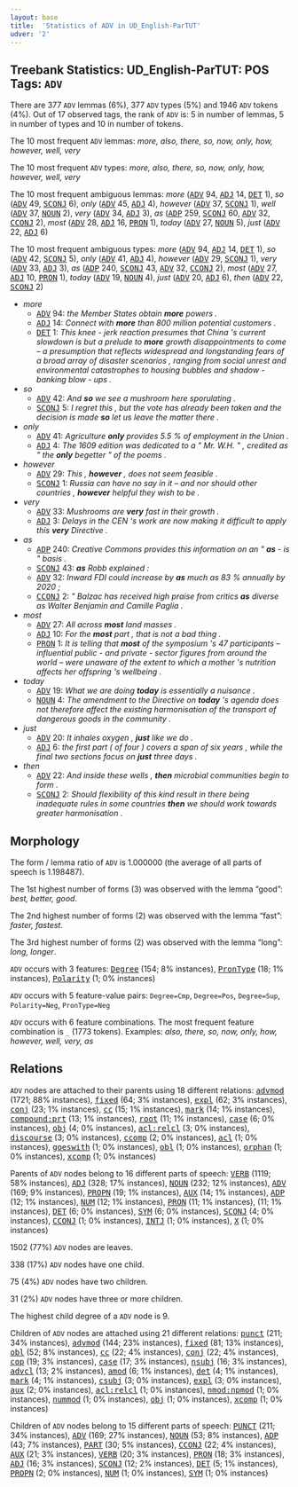 ```yaml
---
layout: base
title:  'Statistics of ADV in UD_English-ParTUT'
udver: '2'
---
```


## Treebank Statistics: UD_English-ParTUT: POS Tags: `ADV`

There are 377 `ADV` lemmas (6%), 377 `ADV` types (5%) and 1946 `ADV` tokens (4%).
Out of 17 observed tags, the rank of `ADV` is: 5 in number of lemmas, 5 in number of types and 10 in number of tokens.

The 10 most frequent `ADV` lemmas: <em>more, also, there, so, now, only, how, however, well, very</em>

The 10 most frequent `ADV` types:  <em>more, also, there, so, now, only, how, however, well, very</em>

The 10 most frequent ambiguous lemmas: <em>more</em> (<tt><a href="en_partut-pos-ADV.html">ADV</a></tt> 94, <tt><a href="en_partut-pos-ADJ.html">ADJ</a></tt> 14, <tt><a href="en_partut-pos-DET.html">DET</a></tt> 1), <em>so</em> (<tt><a href="en_partut-pos-ADV.html">ADV</a></tt> 49, <tt><a href="en_partut-pos-SCONJ.html">SCONJ</a></tt> 6), <em>only</em> (<tt><a href="en_partut-pos-ADV.html">ADV</a></tt> 45, <tt><a href="en_partut-pos-ADJ.html">ADJ</a></tt> 4), <em>however</em> (<tt><a href="en_partut-pos-ADV.html">ADV</a></tt> 37, <tt><a href="en_partut-pos-SCONJ.html">SCONJ</a></tt> 1), <em>well</em> (<tt><a href="en_partut-pos-ADV.html">ADV</a></tt> 37, <tt><a href="en_partut-pos-NOUN.html">NOUN</a></tt> 2), <em>very</em> (<tt><a href="en_partut-pos-ADV.html">ADV</a></tt> 34, <tt><a href="en_partut-pos-ADJ.html">ADJ</a></tt> 3), <em>as</em> (<tt><a href="en_partut-pos-ADP.html">ADP</a></tt> 259, <tt><a href="en_partut-pos-SCONJ.html">SCONJ</a></tt> 60, <tt><a href="en_partut-pos-ADV.html">ADV</a></tt> 32, <tt><a href="en_partut-pos-CCONJ.html">CCONJ</a></tt> 2), <em>most</em> (<tt><a href="en_partut-pos-ADV.html">ADV</a></tt> 28, <tt><a href="en_partut-pos-ADJ.html">ADJ</a></tt> 16, <tt><a href="en_partut-pos-PRON.html">PRON</a></tt> 1), <em>today</em> (<tt><a href="en_partut-pos-ADV.html">ADV</a></tt> 27, <tt><a href="en_partut-pos-NOUN.html">NOUN</a></tt> 5), <em>just</em> (<tt><a href="en_partut-pos-ADV.html">ADV</a></tt> 22, <tt><a href="en_partut-pos-ADJ.html">ADJ</a></tt> 6)

The 10 most frequent ambiguous types:  <em>more</em> (<tt><a href="en_partut-pos-ADV.html">ADV</a></tt> 94, <tt><a href="en_partut-pos-ADJ.html">ADJ</a></tt> 14, <tt><a href="en_partut-pos-DET.html">DET</a></tt> 1), <em>so</em> (<tt><a href="en_partut-pos-ADV.html">ADV</a></tt> 42, <tt><a href="en_partut-pos-SCONJ.html">SCONJ</a></tt> 5), <em>only</em> (<tt><a href="en_partut-pos-ADV.html">ADV</a></tt> 41, <tt><a href="en_partut-pos-ADJ.html">ADJ</a></tt> 4), <em>however</em> (<tt><a href="en_partut-pos-ADV.html">ADV</a></tt> 29, <tt><a href="en_partut-pos-SCONJ.html">SCONJ</a></tt> 1), <em>very</em> (<tt><a href="en_partut-pos-ADV.html">ADV</a></tt> 33, <tt><a href="en_partut-pos-ADJ.html">ADJ</a></tt> 3), <em>as</em> (<tt><a href="en_partut-pos-ADP.html">ADP</a></tt> 240, <tt><a href="en_partut-pos-SCONJ.html">SCONJ</a></tt> 43, <tt><a href="en_partut-pos-ADV.html">ADV</a></tt> 32, <tt><a href="en_partut-pos-CCONJ.html">CCONJ</a></tt> 2), <em>most</em> (<tt><a href="en_partut-pos-ADV.html">ADV</a></tt> 27, <tt><a href="en_partut-pos-ADJ.html">ADJ</a></tt> 10, <tt><a href="en_partut-pos-PRON.html">PRON</a></tt> 1), <em>today</em> (<tt><a href="en_partut-pos-ADV.html">ADV</a></tt> 19, <tt><a href="en_partut-pos-NOUN.html">NOUN</a></tt> 4), <em>just</em> (<tt><a href="en_partut-pos-ADV.html">ADV</a></tt> 20, <tt><a href="en_partut-pos-ADJ.html">ADJ</a></tt> 6), <em>then</em> (<tt><a href="en_partut-pos-ADV.html">ADV</a></tt> 22, <tt><a href="en_partut-pos-SCONJ.html">SCONJ</a></tt> 2)


* <em>more</em>
  * <tt><a href="en_partut-pos-ADV.html">ADV</a></tt> 94: <em>the Member States obtain <b>more</b> powers .</em>
  * <tt><a href="en_partut-pos-ADJ.html">ADJ</a></tt> 14: <em>Connect with <b>more</b> than 800 million potential customers .</em>
  * <tt><a href="en_partut-pos-DET.html">DET</a></tt> 1: <em>This knee - jerk reaction presumes that China 's current slowdown is but a prelude to <b>more</b> growth disappointments to come – a presumption that reflects widespread and longstanding fears of a broad array of disaster scenarios , ranging from social unrest and environmental catastrophes to housing bubbles and shadow - banking blow - ups .</em>
* <em>so</em>
  * <tt><a href="en_partut-pos-ADV.html">ADV</a></tt> 42: <em>And <b>so</b> we see a mushroom here sporulating .</em>
  * <tt><a href="en_partut-pos-SCONJ.html">SCONJ</a></tt> 5: <em>I regret this , but the vote has already been taken and the decision is made <b>so</b> let us leave the matter there .</em>
* <em>only</em>
  * <tt><a href="en_partut-pos-ADV.html">ADV</a></tt> 41: <em>Agriculture <b>only</b> provides 5.5 % of employment in the Union .</em>
  * <tt><a href="en_partut-pos-ADJ.html">ADJ</a></tt> 4: <em>The 1609 edition was dedicated to a " Mr. W.H. " , credited as " the <b>only</b> begetter " of the poems .</em>
* <em>however</em>
  * <tt><a href="en_partut-pos-ADV.html">ADV</a></tt> 29: <em>This , <b>however</b> , does not seem feasible .</em>
  * <tt><a href="en_partut-pos-SCONJ.html">SCONJ</a></tt> 1: <em>Russia can have no say in it – and nor should other countries , <b>however</b> helpful they wish to be .</em>
* <em>very</em>
  * <tt><a href="en_partut-pos-ADV.html">ADV</a></tt> 33: <em>Mushrooms are <b>very</b> fast in their growth .</em>
  * <tt><a href="en_partut-pos-ADJ.html">ADJ</a></tt> 3: <em>Delays in the CEN 's work are now making it difficult to apply this <b>very</b> Directive .</em>
* <em>as</em>
  * <tt><a href="en_partut-pos-ADP.html">ADP</a></tt> 240: <em>Creative Commons provides this information on an " <b>as</b> - is " basis .</em>
  * <tt><a href="en_partut-pos-SCONJ.html">SCONJ</a></tt> 43: <em><b>as</b> Robb explained :</em>
  * <tt><a href="en_partut-pos-ADV.html">ADV</a></tt> 32: <em>Inward FDI could increase by <b>as</b> much as 83 % annually by 2020 ;</em>
  * <tt><a href="en_partut-pos-CCONJ.html">CCONJ</a></tt> 2: <em>" Balzac has received high praise from critics <b>as</b> diverse as Walter Benjamin and Camille Paglia .</em>
* <em>most</em>
  * <tt><a href="en_partut-pos-ADV.html">ADV</a></tt> 27: <em>All across <b>most</b> land masses .</em>
  * <tt><a href="en_partut-pos-ADJ.html">ADJ</a></tt> 10: <em>For the <b>most</b> part , that is not a bad thing .</em>
  * <tt><a href="en_partut-pos-PRON.html">PRON</a></tt> 1: <em>It is telling that <b>most</b> of the symposium 's 47 participants – influential public - and private - sector figures from around the world – were unaware of the extent to which a mother 's nutrition affects her offspring 's wellbeing .</em>
* <em>today</em>
  * <tt><a href="en_partut-pos-ADV.html">ADV</a></tt> 19: <em>What we are doing <b>today</b> is essentially a nuisance .</em>
  * <tt><a href="en_partut-pos-NOUN.html">NOUN</a></tt> 4: <em>The amendment to the Directive on <b>today</b> 's agenda does not therefore affect the existing harmonisation of the transport of dangerous goods in the community .</em>
* <em>just</em>
  * <tt><a href="en_partut-pos-ADV.html">ADV</a></tt> 20: <em>It inhales oxygen , <b>just</b> like we do .</em>
  * <tt><a href="en_partut-pos-ADJ.html">ADJ</a></tt> 6: <em>the first part ( of four ) covers a span of six years , while the final two sections focus on <b>just</b> three days .</em>
* <em>then</em>
  * <tt><a href="en_partut-pos-ADV.html">ADV</a></tt> 22: <em>And inside these wells , <b>then</b> microbial communities begin to form .</em>
  * <tt><a href="en_partut-pos-SCONJ.html">SCONJ</a></tt> 2: <em>Should flexibility of this kind result in there being inadequate rules in some countries <b>then</b> we should work towards greater harmonisation .</em>

## Morphology

The form / lemma ratio of `ADV` is 1.000000 (the average of all parts of speech is 1.198487).

The 1st highest number of forms (3) was observed with the lemma “good”: <em>best, better, good</em>.

The 2nd highest number of forms (2) was observed with the lemma “fast”: <em>faster, fastest</em>.

The 3rd highest number of forms (2) was observed with the lemma “long”: <em>long, longer</em>.

`ADV` occurs with 3 features: <tt><a href="en_partut-feat-Degree.html">Degree</a></tt> (154; 8% instances), <tt><a href="en_partut-feat-PronType.html">PronType</a></tt> (18; 1% instances), <tt><a href="en_partut-feat-Polarity.html">Polarity</a></tt> (1; 0% instances)

`ADV` occurs with 5 feature-value pairs: `Degree=Cmp`, `Degree=Pos`, `Degree=Sup`, `Polarity=Neg`, `PronType=Neg`

`ADV` occurs with 6 feature combinations.
The most frequent feature combination is `_` (1773 tokens).
Examples: <em>also, there, so, now, only, how, however, well, very, as</em>


## Relations

`ADV` nodes are attached to their parents using 18 different relations: <tt><a href="en_partut-dep-advmod.html">advmod</a></tt> (1721; 88% instances), <tt><a href="en_partut-dep-fixed.html">fixed</a></tt> (64; 3% instances), <tt><a href="en_partut-dep-expl.html">expl</a></tt> (62; 3% instances), <tt><a href="en_partut-dep-conj.html">conj</a></tt> (23; 1% instances), <tt><a href="en_partut-dep-cc.html">cc</a></tt> (15; 1% instances), <tt><a href="en_partut-dep-mark.html">mark</a></tt> (14; 1% instances), <tt><a href="en_partut-dep-compound-prt.html">compound:prt</a></tt> (13; 1% instances), <tt><a href="en_partut-dep-root.html">root</a></tt> (11; 1% instances), <tt><a href="en_partut-dep-case.html">case</a></tt> (6; 0% instances), <tt><a href="en_partut-dep-obj.html">obj</a></tt> (4; 0% instances), <tt><a href="en_partut-dep-acl-relcl.html">acl:relcl</a></tt> (3; 0% instances), <tt><a href="en_partut-dep-discourse.html">discourse</a></tt> (3; 0% instances), <tt><a href="en_partut-dep-ccomp.html">ccomp</a></tt> (2; 0% instances), <tt><a href="en_partut-dep-acl.html">acl</a></tt> (1; 0% instances), <tt><a href="en_partut-dep-goeswith.html">goeswith</a></tt> (1; 0% instances), <tt><a href="en_partut-dep-obl.html">obl</a></tt> (1; 0% instances), <tt><a href="en_partut-dep-orphan.html">orphan</a></tt> (1; 0% instances), <tt><a href="en_partut-dep-xcomp.html">xcomp</a></tt> (1; 0% instances)

Parents of `ADV` nodes belong to 16 different parts of speech: <tt><a href="en_partut-pos-VERB.html">VERB</a></tt> (1119; 58% instances), <tt><a href="en_partut-pos-ADJ.html">ADJ</a></tt> (328; 17% instances), <tt><a href="en_partut-pos-NOUN.html">NOUN</a></tt> (232; 12% instances), <tt><a href="en_partut-pos-ADV.html">ADV</a></tt> (169; 9% instances), <tt><a href="en_partut-pos-PROPN.html">PROPN</a></tt> (19; 1% instances), <tt><a href="en_partut-pos-AUX.html">AUX</a></tt> (14; 1% instances), <tt><a href="en_partut-pos-ADP.html">ADP</a></tt> (12; 1% instances), <tt><a href="en_partut-pos-NUM.html">NUM</a></tt> (12; 1% instances), <tt><a href="en_partut-pos-PRON.html">PRON</a></tt> (11; 1% instances),  (11; 1% instances), <tt><a href="en_partut-pos-DET.html">DET</a></tt> (6; 0% instances), <tt><a href="en_partut-pos-SYM.html">SYM</a></tt> (6; 0% instances), <tt><a href="en_partut-pos-SCONJ.html">SCONJ</a></tt> (4; 0% instances), <tt><a href="en_partut-pos-CCONJ.html">CCONJ</a></tt> (1; 0% instances), <tt><a href="en_partut-pos-INTJ.html">INTJ</a></tt> (1; 0% instances), <tt><a href="en_partut-pos-X.html">X</a></tt> (1; 0% instances)

1502 (77%) `ADV` nodes are leaves.

338 (17%) `ADV` nodes have one child.

75 (4%) `ADV` nodes have two children.

31 (2%) `ADV` nodes have three or more children.

The highest child degree of a `ADV` node is 9.

Children of `ADV` nodes are attached using 21 different relations: <tt><a href="en_partut-dep-punct.html">punct</a></tt> (211; 34% instances), <tt><a href="en_partut-dep-advmod.html">advmod</a></tt> (144; 23% instances), <tt><a href="en_partut-dep-fixed.html">fixed</a></tt> (81; 13% instances), <tt><a href="en_partut-dep-obl.html">obl</a></tt> (52; 8% instances), <tt><a href="en_partut-dep-cc.html">cc</a></tt> (22; 4% instances), <tt><a href="en_partut-dep-conj.html">conj</a></tt> (22; 4% instances), <tt><a href="en_partut-dep-cop.html">cop</a></tt> (19; 3% instances), <tt><a href="en_partut-dep-case.html">case</a></tt> (17; 3% instances), <tt><a href="en_partut-dep-nsubj.html">nsubj</a></tt> (16; 3% instances), <tt><a href="en_partut-dep-advcl.html">advcl</a></tt> (13; 2% instances), <tt><a href="en_partut-dep-amod.html">amod</a></tt> (6; 1% instances), <tt><a href="en_partut-dep-det.html">det</a></tt> (4; 1% instances), <tt><a href="en_partut-dep-mark.html">mark</a></tt> (4; 1% instances), <tt><a href="en_partut-dep-csubj.html">csubj</a></tt> (3; 0% instances), <tt><a href="en_partut-dep-expl.html">expl</a></tt> (3; 0% instances), <tt><a href="en_partut-dep-aux.html">aux</a></tt> (2; 0% instances), <tt><a href="en_partut-dep-acl-relcl.html">acl:relcl</a></tt> (1; 0% instances), <tt><a href="en_partut-dep-nmod-npmod.html">nmod:npmod</a></tt> (1; 0% instances), <tt><a href="en_partut-dep-nummod.html">nummod</a></tt> (1; 0% instances), <tt><a href="en_partut-dep-obj.html">obj</a></tt> (1; 0% instances), <tt><a href="en_partut-dep-xcomp.html">xcomp</a></tt> (1; 0% instances)

Children of `ADV` nodes belong to 15 different parts of speech: <tt><a href="en_partut-pos-PUNCT.html">PUNCT</a></tt> (211; 34% instances), <tt><a href="en_partut-pos-ADV.html">ADV</a></tt> (169; 27% instances), <tt><a href="en_partut-pos-NOUN.html">NOUN</a></tt> (53; 8% instances), <tt><a href="en_partut-pos-ADP.html">ADP</a></tt> (43; 7% instances), <tt><a href="en_partut-pos-PART.html">PART</a></tt> (30; 5% instances), <tt><a href="en_partut-pos-CCONJ.html">CCONJ</a></tt> (22; 4% instances), <tt><a href="en_partut-pos-AUX.html">AUX</a></tt> (21; 3% instances), <tt><a href="en_partut-pos-VERB.html">VERB</a></tt> (20; 3% instances), <tt><a href="en_partut-pos-PRON.html">PRON</a></tt> (18; 3% instances), <tt><a href="en_partut-pos-ADJ.html">ADJ</a></tt> (16; 3% instances), <tt><a href="en_partut-pos-SCONJ.html">SCONJ</a></tt> (12; 2% instances), <tt><a href="en_partut-pos-DET.html">DET</a></tt> (5; 1% instances), <tt><a href="en_partut-pos-PROPN.html">PROPN</a></tt> (2; 0% instances), <tt><a href="en_partut-pos-NUM.html">NUM</a></tt> (1; 0% instances), <tt><a href="en_partut-pos-SYM.html">SYM</a></tt> (1; 0% instances)

